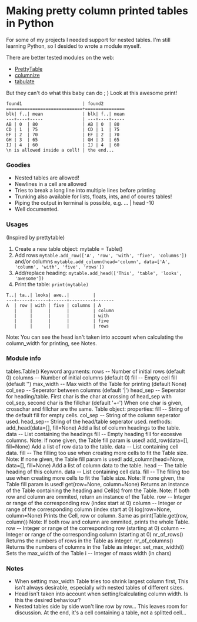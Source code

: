 # Making pretty column printed tables in Python

For some of my projects I needed support for nested tables.
I'm still learning Python, so I desided to wrote a module myself.

There are better tested modules on the web:
- [PrettyTable](https://pypi.org/project/PrettyTable/ "PrettyTable at pypi.org")
- [columnize](https://pypi.org/project/columnize/ "columnize at pypi.prg")
- [tabulate](https://pypi.org/project/tabulate/ "tabulate at pypi.org")

But they can't do what this baby can do ; )
Look at this awesome print!
```
found1                       | found2        
=============================+===============
blk| f..| mean               | blk| f..| mean
---+----+-----               | ---+----+-----
AB | 0  | 80                 | AB | 0  | 80  
CD | 1  | 75                 | CD | 1  | 75  
EF | 2  | 70                 | EF | 2  | 70  
GH | 3  | 65                 | GH | 3  | 65  
IJ | 4  | 60                 | IJ | 4  | 60  
\n is allowed inside a cell! | the end...    
```
### Goodies
+ Nested tables are allowed!
+ Newlines in a cell are allowed
+ Tries to break a long line into multiple lines before printing
+ Trunking also available for lists, floats, ints, and of coures tables!
+ Piping the output in terminal is possible, e.g. ... | head -10
+ Well documented.

### Usages
(Inspired by prettytable)
1. Create a new table object:
   mytable = Table()
2. Add rows 
```mytable.add_row(['A', 'row', 'with', 'five', 'columns'])```
   and/or columns 
```mytable.add_column(head='column', data=['A', 'column', 'with', 'five', 'rows'])```
3. Add/replace heading:
```mytable.add_head(['This', 'table', 'looks', 'awesome'])```
4. Print the table:
```print(mytable)```

```
T..| ta..| looks| awe..|         |
---+-----+------+------+---------+-------
A  | row | with | five | columns | A
   |     |      |      |         | column
   |     |      |      |         | with
   |     |      |      |         | five
   |     |      |      |         | rows
```
Note: You can see the head isn't taken into account when calculating
the column_width for printing, see Notes.

### Module info
tables.Table()
    Keyword arguments:
        rows        -- Number of initial rows (default 0)
        columns     -- Number of initial columns (default 0)
        fill        -- Empty cell fill (default '')
        max_width   -- Max width of the Table for printing (default None)
        col_sep     -- Seperator between columns (default '|')
        head_sep    -- Seperator for heading/table.
                       First char is the char at crossing of head_sep with
                       col_sep, second char is the fillchar (default '+-')
                       When one char is given, crosschar and fillchar are
                       the same.
Table object:
    properties:
        fill    -- String of the default fill for empty cells.
        col_sep -- String of the column seperator used.
        head_sep-- String of the head/table seperator used.
    methods:
        add_head(data=[], fill=None)
            Add a list of column headings to the table.
            data    -- List containing the headings
            fill    -- Empty heading fill for excesive columns.
                       Note: If none given, the Table fill param is used!
        add_row(data=[], fill=None)
            Add a list of row data to the table.
            data    -- List containing cell data.
            fill    -- The filling too use when creating more cells to fit
                       the Table size.
                       Note: If none given, the Table fill param is used!
        add_column(head=None, data=[], fill=None)
            Add a list of column data to the table.
            head    -- The table heading of this column.
            data    -- List containing cell data.
            fill    -- The filling too use when creating more cells to fit
                       the Table size.
                       Note: If none given, the Table fill param is used!
        get(row=None, column=None)
            Returns an instance of the Table containing the heading and
            Cell(s) from the Table.
            Note: If both row and column are ommited, return an instance of
            the Table.
            row     -- Integer or range of the corresponding row
                       (index start at 0)
            column  -- Integer or range of the corresponding column
                       (index start at 0)
        log(row=None, column=None)
            Prints the Cell, row or column.
            Same as print(Table.get(row, column))
            Note: If both row and column are ommited, prints the whole
            Table.
            row     -- Integer or range of the corresponding row
                       (starting at 0)
            column  -- Integer or range of the corresponding column
                       (starting at 0)
        nr_of_rows()
            Returns the numbers of rows in the Table as integer.
        nr_of_columns()
            Returns the numbers of columns in the Table as integer.
        set_max_width(i)
            Sets the max_width of the Table
            i       -- Integer of maxs width (in chars)

### Notes
- When setting max_width Table tries too shrink largest column first,
  This isn't always desirable, especially with nested tables of different
  sizes.
- Head isn't taken into account when setting/calculating column width.
  Is this the desired behaviour?
- Nested tables side by side won't line row by row... This leaves room for
  discussion. At the end, it's a cell containing a table, not a splitted
  cell...
